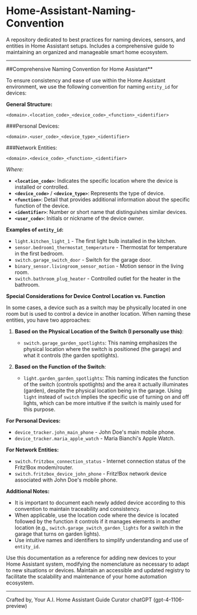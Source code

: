 # Home-Assistant-Naming-Convention
A repository dedicated to best practices for naming devices, sensors, and entities in Home Assistant setups. Includes a comprehensive guide to maintaining an organized and manageable smart home ecosystem.

---

##Comprehensive Naming Convention for Home Assistant**

To ensure consistency and ease of use within the Home Assistant environment, we use the following convention for naming `entity_id` for devices:

**General Structure:**
```
<domain>.<location_code>_<device_code>_<function>_<identifier>
```

###Personal Devices:
```
<domain>.<user_code>_<device_type>_<identifier>
```

###Network Entities:
```
<domain>.<device_code>_<function>_<identifier>
```

_Where:_

- **`<location_code>`**: Indicates the specific location where the device is installed or controlled.
- **`<device_code>`** / **`<device_type>`**: Represents the type of device.
- **`<function>`**: Detail that provides additional information about the specific function of the device.
- **`<identifier>`**: Number or short name that distinguishes similar devices.
- **`<user_code>`**: Initials or nickname of the device owner.

**Examples of `entity_id`:**

- `light.kitchen_light_1` - The first light bulb installed in the kitchen.
- `sensor.bedroom1_thermostat_temperature` - Thermostat for temperature in the first bedroom.
- `switch.garage_switch_door` - Switch for the garage door.
- `binary_sensor.livingroom_sensor_motion` - Motion sensor in the living room.
- `switch.bathroom_plug_heater` - Controlled outlet for the heater in the bathroom.

**Special Considerations for Device Control Location vs. Function**

In some cases, a device such as a switch may be physically located in one room but is used to control a device in another location. When naming these entities, you have two approaches:

1. **Based on the Physical Location of the Switch (I personally use this)**:
   - `switch.garage_garden_spotlights`:
     This naming emphasizes the physical location where the switch is positioned (the garage) and what it controls (the garden spotlights).

2. **Based on the Function of the Switch**:
   - `light.garden_garden_spotlights`:
     This naming indicates the function of the switch (controls spotlights) and the area it actually illuminates (garden), despite the physical location being in the garage. Using `light` instead of `switch` implies the specific use of turning on and off lights, which can be more intuitive if the switch is mainly used for this purpose.

**For Personal Devices:**

- `device_tracker.john_main_phone` - John Doe's main mobile phone.
- `device_tracker.maria_apple_watch` - Maria Bianchi's Apple Watch.

**For Network Entities:**

- `switch.fritzbox_connection_status` - Internet connection status of the Fritz!Box modem/router.
- `switch.fritzbox_device_john_phone` - Fritz!Box network device associated with John Doe's mobile phone.

**Additional Notes:**

- It is important to document each newly added device according to this convention to maintain traceability and consistency.
- When applicable, use the location code where the device is located followed by the function it controls if it manages elements in another location (e.g., `switch.garage_switch_garden_lights` for a switch in the garage that turns on garden lights).
- Use intuitive names and identifiers to simplify understanding and use of `entity_id`.

Use this documentation as a reference for adding new devices to your Home Assistant system, modifying the nomenclature as necessary to adapt to new situations or devices. Maintain an accessible and updated registry to facilitate the scalability and maintenance of your home automation ecosystem.

---

Crafted by,
Your A.I. Home Assistant Guide Curator chatGPT (gpt-4-1106-preview)
